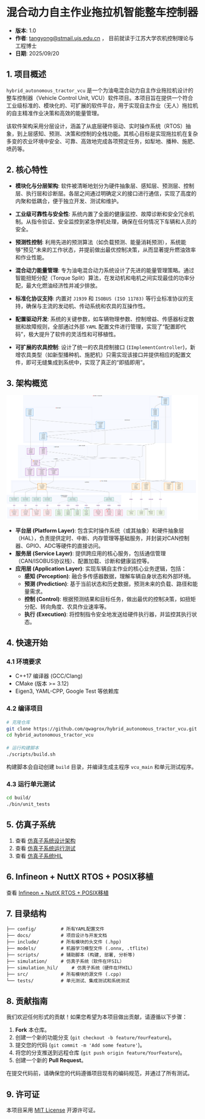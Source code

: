 # 混合动力自主作业拖拉机智能整车控制器

- **版本**: 1.0
- **作者**: tangyong@stmail.ujs.edu.cn ， 目前就读于江苏大学农机控制理论与工程博士
- **日期**: 2025/09/20

## 1. 项目概述

`hybrid_autonomous_tractor_vcu` 是一个为油电混合动力自主作业拖拉机设计的整车控制器（Vehicle Control Unit, VCU）软件项目。本项目旨在提供一个符合工业级标准的、模块化的、可扩展的软件平台，用于实现自主作业（无人）拖拉机的自主精准作业决策和高效的能量管理。

该软件架构采用分层设计，涵盖了从底层硬件驱动、实时操作系统（RTOS）抽象，到上层感知、预测、决策和控制的全栈功能。其核心目标是实现拖拉机在复杂多变的农业环境中安全、可靠、高效地完成各项预定任务，如犁地、播种、施肥、喷药等。

## 2. 核心特性

- **模块化与分层架构**: 软件被清晰地划分为硬件抽象层、感知层、预测层、控制层、执行层和诊断层。各层之间通过明确定义的接口进行通信，实现了高度的内聚和低耦合，便于独立开发、测试和维护。

- **工业级可靠性与安全性**: 系统内置了全面的健康监控、故障诊断和安全冗余机制。从指令验证、安全监控到紧急停机处理，确保在任何情况下车辆和人员的安全。

- **预测性控制**: 利用先进的预测算法（如负载预测、能量消耗预测），系统能够“预见”未来的工作状态，并提前做出最优控制决策，从而显著提升燃油效率和作业性能。

- **混合动力能量管理**: 专为油电混合动力系统设计了先进的能量管理策略。通过智能扭矩分配（Torque Split）算法，在发动机和电机之间实现最佳的功率分配，最大化燃油经济性并减少排放。

- **标准化协议支持**: 内置对 `J1939` 和 `ISOBUS (ISO 11783)` 等行业标准协议的支持，确保与主流的发动机、传动系统和农具的互操作性。

- **配置驱动开发**: 系统的关键参数，如车辆物理参数、控制增益、传感器标定数据和故障规则，全部通过外部 `YAML` 配置文件进行管理，实现了“配置即代码”，极大提升了软件的灵活性和可移植性。

- **可扩展的农具控制**: 设计了统一的农具控制接口 (`IImplementController`)，新增农具类型（如新型播种机、施肥机）只需实现该接口并提供相应的配置文件，即可无缝集成到系统中，实现了真正的“即插即用”。

## 3. 架构概览

![image](https://github.com/qwagrox/hybrid_autonomous_tractor_vcu/blob/main/img/integrated_vcu_architecture.png)

- **平台层 (Platform Layer)**: 包含实时操作系统（或其抽象）和硬件抽象层（HAL），负责提供定时、中断、内存管理等基础服务，并封装对CAN控制器、GPIO、ADC等硬件的直接访问。
- **服务层 (Service Layer)**: 提供跨应用的核心服务，包括通信管理（CAN/ISOBUS协议栈）、配置加载、诊断和健康监控等。
- **应用层 (Application Layer)**: 实现车辆自主作业的核心业务逻辑，包括：
  - **感知 (Perception)**: 融合多传感器数据，理解车辆自身状态和外部环境。
  - **预测 (Prediction)**: 基于当前状态和历史数据，预测未来的负载、路径和能量需求。
  - **控制 (Control)**: 根据预测结果和目标任务，做出最优的控制决策，如扭矩分配、转向角度、农具作业速率等。
  - **执行 (Execution)**: 将控制指令安全地发送给硬件执行器，并监控其执行状态。

## 4. 快速开始

### 4.1 环境要求

- C++17 编译器 (GCC/Clang)
- CMake (版本 >= 3.12)
- Eigen3, YAML-CPP, Google Test 等依赖库

### 4.2 编译项目

```bash
# 克隆仓库
git clone https://github.com/qwagrox/hybrid_autonomous_tractor_vcu.git
cd hybrid_autonomous_tractor_vcu

# 运行构建脚本
./scripts/build.sh
```

构建脚本会自动创建 `build` 目录，并编译生成主程序 `vcu_main` 和单元测试程序。

### 4.3 运行单元测试

```bash
cd build/
./bin/unit_tests
```

## 5. 仿真子系统

1. 查看 [仿真子系统设计架构](https://github.com/qwagrox/hybrid_autonomous_tractor_vcu/blob/main/docs/%E4%BB%BF%E7%9C%9F%E5%AD%90%E7%B3%BB%E7%BB%9F/simulation_architecture.md)
2. 查看 [仿真子系统运行测试](https://github.com/qwagrox/hybrid_autonomous_tractor_vcu/tree/main/simulation)
3. 查看 [仿真子系统HIL](https://github.com/qwagrox/hybrid_autonomous_tractor_vcu/tree/main/simulation_hil)

## 6. Infineon + NuttX RTOS + POSIX移植

查看 [Infineon + NuttX RTOS + POSIX移植](https://github.com/qwagrox/hybrid_autonomous_tractor_vcu/tree/main/docs/RTOS)

## 7. 目录结构

```
├── config/         # 所有YAML配置文件
├── docs/           # 项目设计与开发文档
├── include/        # 所有模块的头文件 (.hpp)
├── models/         # 机器学习模型文件 (.onnx, .tflite)
├── scripts/        # 辅助脚本 (构建, 部署, 分析等)
├── simulation/     # 仿真子系统（软件在环SIL）
├── simulation_hil/     # 仿真子系统（硬件在环HIL）
├── src/            # 所有模块的源文件 (.cpp)
└── tests/          # 单元测试、集成测试和系统测试
```

## 8. 贡献指南

我们欢迎任何形式的贡献！如果您希望为本项目做出贡献，请遵循以下步骤：

1. **Fork** 本仓库。
2. 创建一个新的功能分支 (`git checkout -b feature/YourFeature`)。
3. 提交您的代码 (`git commit -m 'Add some feature'`)。
4. 将您的分支推送到远程仓库 (`git push origin feature/YourFeature`)。
5. 创建一个新的 **Pull Request**。

在提交代码前，请确保您的代码遵循项目现有的编码规范，并通过了所有测试。

## 9. 许可证

本项目采用 [MIT License](LICENSE) 开源许可证。
